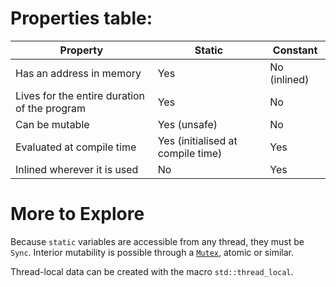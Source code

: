 # Properties table:

| Property                                     | Static                            | Constant     |
| -------------------------------------------- | --------------------------------- | ------------ |
| Has an address in memory                     | Yes                               | No (inlined) |
| Lives for the entire duration of the program | Yes                               | No           |
| Can be mutable                               | Yes (unsafe)                      | No           |
| Evaluated at compile time                    | Yes (initialised at compile time) | Yes          |
| Inlined wherever it is used                  | No                                | Yes          |

# More to Explore

Because `static` variables are accessible from any thread, they must be `Sync`.
Interior mutability is possible through a
[`Mutex`](https://doc.rust-lang.org/std/sync/struct.Mutex.html), atomic or
similar.

Thread-local data can be created with the macro `std::thread_local`.
